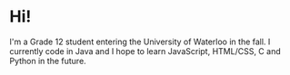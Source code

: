 # Hi!
I'm a Grade 12 student entering the University of Waterloo in the fall. I currently code in Java and I hope to learn JavaScript, HTML/CSS, C and Python in the future.
